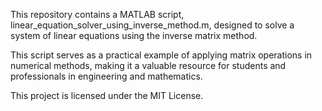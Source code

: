 
This repository contains a MATLAB script, linear_equation_solver_using_inverse_method.m, designed to solve a system of linear equations using the inverse matrix method.

This script serves as a practical example of applying matrix operations in numerical methods, making it a valuable resource for students and professionals in engineering and mathematics.


This project is licensed under the MIT License.
